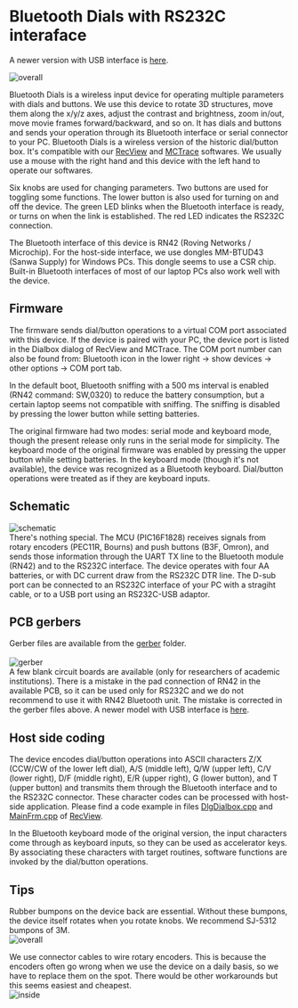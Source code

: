 # Bluetooth Dials with RS232C interaface

A newer version with USB interface is <a href="https://github.com/mizutanilab/BluetoothDials">here</a>. 

<IMG alt=overall src="pics/overall190322.png"><BR>

Bluetooth Dials is a wireless input device for operating multiple parameters with dials and buttons. We use this device to rotate 3D structures, move them along the x/y/z axes, adjust the contrast and brightness, zoom in/out, move movie frames forward/backward, and so on. It has dials and buttons and sends your operation through its Bluetooth interface or serial connector to your PC. Bluetooth Dials is a wireless version of the historic dial/button box. It's compatible with our <a href="https://github.com/mizutanilab/RecView">RecView</a> and <a href="https://github.com/mizutanilab/MCTrace">MCTrace</a> softwares. We usually use a mouse with the right hand and this device with the left hand to operate our softwares.<br>

Six knobs are used for changing parameters. Two buttons are used for toggling some functions. The lower button is also used for turning on and off the device. The green LED blinks when the Bluetooth interface is ready, or turns on when the link is established. The red LED indicates the RS232C connection.  

The Bluetooth interface of this device is RN42 (Roving Networks / Microchip). For the host-side interface, we use dongles MM-BTUD43 (Sanwa Supply) for Windows PCs. This dongle seems to use a CSR chip. Built-in Bluetooth interfaces of most of our laptop PCs also work well with the device.  

## Firmware
The firmware sends dial/button operations to a virtual COM port associated with this device. If the device is paired with your PC, the device port is listed in the Dialbox dialog of RecView and MCTrace. The COM port number can also be found from: Bluetooth icon in the lower right -> show devices -> other options -> COM port tab.  

In the default boot, Bluetooth sniffing with a 500 ms interval is enabled (RN42 command: SW,0320) to reduce the battery consumption, but a certain laptop seems not compatible with sniffing. The sniffing is disabled by pressing the lower button while setting batteries.  

The original firmware had two modes: serial mode and keyboard mode, though the present release only runs in the serial mode for simplicity. The keyboard mode of the original firmware was enabled by pressing the upper button while setting batteries. In the keyboard mode (though it's not available), the device was recognized as a Bluetooth keyboard. Dial/button operations were treated as if they are keyboard inputs.  

## Schematic
<IMG alt=schematic src="pics/schematic190321.png"><BR>
There's nothing special. The MCU (PIC16F1828) receives signals from rotary encoders (PEC11R, Bourns) and push buttons (B3F, Omron), and sends those information through the UART TX line to the Bluetooth module (RN42) and to the RS232C interface. The device operates with four AA batteries, or with DC current draw from the RS232C DTR line. The D-sub port can be connected to an RS232C interface of your PC with a stragiht cable, or to a USB port using an RS232C-USB adaptor. <BR>

## PCB gerbers
Gerber files are available from the <a href="https://github.com/mizutanilab/BluetoothDialsRS232C/tree/master/gerber">gerber</a> folder.<BR><BR>
<IMG alt=gerber src="pics/boardR6_190329.png"><BR>
A few blank circuit boards are available (only for researchers of academic institutions). There is a mistake in the pad connection of RN42 in the available PCB, so it can be used only for RS232C and we do not recommend to use it with RN42 Bluetooth unit. The mistake is corrected in the gerber files above. A newer model with USB interface is <a href="https://github.com/mizutanilab/BluetoothDials">here</a>. 

## Host side coding
The device encodes dial/button operations into ASCII characters Z/X (CCW/CW of the lower left dial), A/S (middle left), Q/W (upper left), C/V (lower right), D/F (middle right), E/R (upper right), G (lower button), and T (upper button) and transmits them through the Bluetooth interface and to the RS232C connector. These character codes can be processed with host-side application. Please find a code example in files <a href="https://github.com/mizutanilab/RecView/blob/master/source/DlgDialbox.cpp">DlgDialbox.cpp</a> and <a href="https://github.com/mizutanilab/RecView/blob/master/source/MainFrm.cpp">MainFrm.cpp</a> of <a href="https://github.com/mizutanilab/RecView">RecView</a>.

In the Bluetooth keyboard mode of the original version, the input characters come through as keyboard inputs, so they can be used as accelerator keys. By associating these characters with target routines, software functions are invoked by the dial/button operations.<BR>

## Tips
Rubber bumpons on the device back are essential. Without these bumpons, the device itself rotates when you rotate knobs. We recommend SJ-5312 bumpons of 3M.  
<IMG alt=overall src="pics/rubberBumpons.png"><BR>

We use connector cables to wire rotary encoders. This is because the encoders often go wrong when we use the device on a daily basis, so we have to replace them on the spot. There would be other workarounds but this seems easiest and cheapest.  
<IMG alt=inside src="pics/inside.png"><BR>

